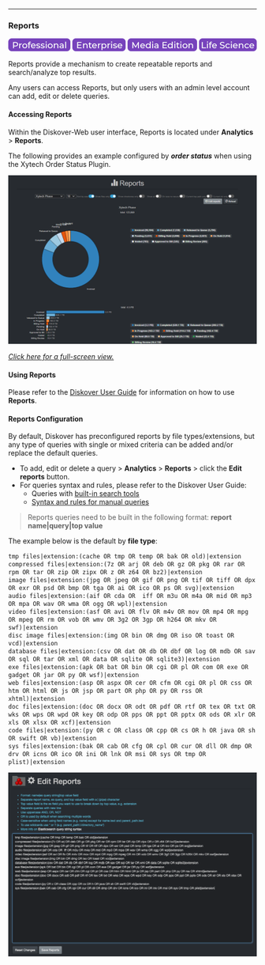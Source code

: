 ___
### Reports

![Image: Professional Edition Label](images/button_edition_professional.png)&nbsp;![Image: Enterprise Edition Label](images/button_edition_enterprise.png)&nbsp;![Image: AJA Diskover Media Edition Label](images/button_edition_media.png)&nbsp;![Image: Life Science Edition Label](images/button_edition_life_science.png)


Reports provide a mechanism to create repeatable reports and search/analyze top results.

Any users can access Reports, but only users with an admin level account can add, edit or delete queries.

#### Accessing Reports

Within the Diskover-Web user interface, Reports is located under **Analytics** > **Reports**.

The following provides an example configured by **_order status_** when using the Xytech Order Status Plugin.

![Image: Reports](images/image_reporting_reports_report_example_diskover_ui.png)

_[Click here for a full-screen view.](images/image_reporting_reports_report_example_diskover_ui.png)_

#### Using Reports

Please refer to the [Diskover User Guide](https://docs.diskoverdata.com/diskover_user_guide/#reports) for information on how to use **Reports**.

#### Reports Configuration

By default, Diskover has preconfigured reports by file types/extensions, but any type of queries with single or mixed criteria can be added and/or replace the default queries.

- To add, edit or delete a query > **Analytics** > **Reports** > click the **Edit reports** button.
- For queries syntax and rules, please refer to the Diskover User Guide:
    - Queries with [built-in search tools](https://docs.diskoverdata.com/diskover_user_guide/#built-in-search-tools)
    - [Syntax and rules for manual queries](https://docs.diskoverdata.com/diskover_user_guide/#manual-queries-syntax-and-rules)

> Reports queries need to be built in the following format: **report name|query|top value**

The example below is the default by **file type**:
```
tmp files|extension:(cache OR tmp OR temp OR bak OR old)|extension
compressed files|extension:(7z OR arj OR deb OR gz OR pkg OR rar OR rpm OR tar OR zip OR zipx OR z OR z64 OR bz2)|extension
image files|extension:(jpg OR jpeg OR gif OR png OR tif OR tiff OR dpx OR exr OR psd OR bmp OR tga OR ai OR ico OR ps OR svg)|extension
audio files|extension:(aif OR cda OR  iff OR m3u OR m4a OR mid OR mp3 OR mpa OR wav OR wma OR ogg OR wpl)|extension
video files|extension:(asf OR avi OR flv OR m4v OR mov OR mp4 OR mpg OR mpeg OR rm OR vob OR wmv OR 3g2 OR 3gp OR h264 OR mkv OR swf)|extension
disc image files|extension:(img OR bin OR dmg OR iso OR toast OR vcd)|extension
database files|extension:(csv OR dat OR db OR dbf OR log OR mdb OR sav OR sql OR tar OR xml OR data OR sqlite OR sqlite3)|extension
exe files|extension:(apk OR bat OR bin OR cgi OR pl OR com OR exe OR gadget OR jar OR py OR wsf)|extension
web files|extension:(asp OR aspx OR cer OR cfm OR cgi OR pl OR css OR htm OR html OR js OR jsp OR part OR php OR py OR rss OR xhtml)|extension
doc files|extension:(doc OR docx OR odt OR pdf OR rtf OR tex OR txt OR wks OR wps OR wpd OR key OR odp OR pps OR ppt OR pptx OR ods OR xlr OR xls OR xlsx OR xcf)|extension
code files|extension:(py OR c OR class OR cpp OR cs OR h OR java OR sh OR swift OR vb)|extension
sys files|extension:(bak OR cab OR cfg OR cpl OR cur OR dll OR dmp OR drv OR icns OR ico OR ini OR lnk OR msi OR sys OR tmp OR plist)|extension
```

![Image: Reports Editing Window](images/image_reporting_reports_report_editing_window.png)
